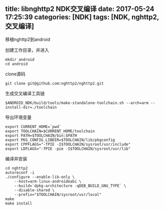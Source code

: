 title: libnghttp2 NDK交叉编译
date: 2017-05-24 17:25:39
categories: [NDK]
tags: [NDK, nghttp2, 交叉编译]
---

移植nghttp2到android

<!-- more -->

创建工作目录，并进入

```
mkdir android
cd android
```

clone源码

```
git clone git@github.com:nghttp2/nghttp2.git
```

生成交叉编译工具链

```
$ANDROID_NDK/build/tools/make-standalone-toolchain.sh --arch=arm --install-dir=./toolchain
```

导出环境变量

```
export CURRENT_HOME=`pwd`
export TOOLCHAIN=$CURRENT_HOME/toolchain
export PATH=$TOOLCHAIN/bin:$PATH
export PKG_CONFIG_LIBDIR=$TOOLCHAIN/lib/pkgconfig
export CPPFLAGS="-fPIE -I$TOOLCHAIN/sysroot/usr/include"
export LDFLAGS="-fPIE -pie -I$TOOLCHAIN/sysroot/usr/lib"
```

编译并安装

```
cd nghttp2
autoreconf -i
./configure --enable-lib-only \
    --host=arm-linux-androideabi \
    --build=`dpkg-architecture -qDEB_BUILD_GNU_TYPE` \
    --disable-shared \
    --prefix="$TOOLCHAIN/sysroot/usr/local"
make
make install
```